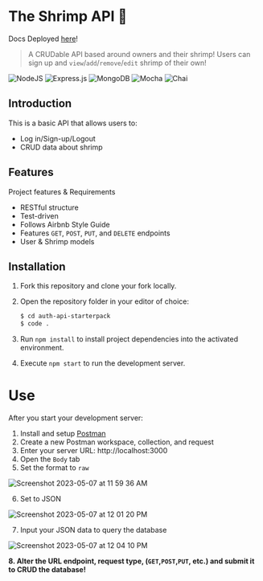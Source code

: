 # The Shrimp API :shrimp:
Docs Deployed [here](https://idev74.github.io/shrimp-api-docs)!

> A CRUDable API based around owners and their shrimp! Users can sign up and `view`/`add`/`remove`/`edit` shrimp of their own!

![NodeJS](https://img.shields.io/badge/node.js-6DA55F?style=for-the-badge&logo=node.js&logoColor=white)
![Express.js](https://img.shields.io/badge/express.js-%23404d59.svg?style=for-the-badge&logo=express&logoColor=%2361DAFB)
![MongoDB](https://img.shields.io/badge/MongoDB-%234ea94b.svg?style=for-the-badge&logo=mongodb&logoColor=white)
![Mocha](https://img.shields.io/badge/-mocha-%238D6748?style=for-the-badge&logo=mocha&logoColor=white)
![Chai](https://img.shields.io/badge/chai.js-323330?style=for-the-badge&logo=chai&logoColor=red)

## Introduction
This is a basic API that allows users to:
- Log in/Sign-up/Logout
- CRUD data about shrimp

## Features
Project features & Requirements
- RESTful structure
- Test-driven
- Follows Airbnb Style Guide
- Features `GET`, `POST`, `PUT`, and `DELETE` endpoints
- User & Shrimp models

## Installation

1. Fork this repository and clone your fork locally.
2. Open the repository folder in your editor of choice:

    ```bash
    $ cd auth-api-starterpack
    $ code .
    ```

3. Run `npm install` to install project dependencies into the activated environment.
4. Execute `npm start` to run the development server.


# Use
After you start your development server:
1. Install and setup [Postman](https://www.postman.com/)
2. Create a new Postman workspace, collection, and request
3. Enter your server URL: http://localhost:3000
4. Open the `Body` tab
5. Set the format to `raw` 

![Screenshot 2023-05-07 at 11 59 36 AM](https://user-images.githubusercontent.com/77900249/236697356-c0e4a8c0-0303-4be6-82bb-41e0664025fb.png)

6. Set to JSON

![Screenshot 2023-05-07 at 12 01 20 PM](https://user-images.githubusercontent.com/77900249/236697435-bb417ac1-bdf3-4304-bc18-a42a119f72c5.png)

7. Input your JSON data to query the database

![Screenshot 2023-05-07 at 12 04 10 PM](https://user-images.githubusercontent.com/77900249/236697534-256ae7e2-a9bd-4a64-b21e-16183bf05a37.png)

**8. Alter the URL endpoint, request type, (`GET`,`POST`,`PUT`, etc.) and submit it to CRUD the database!**
